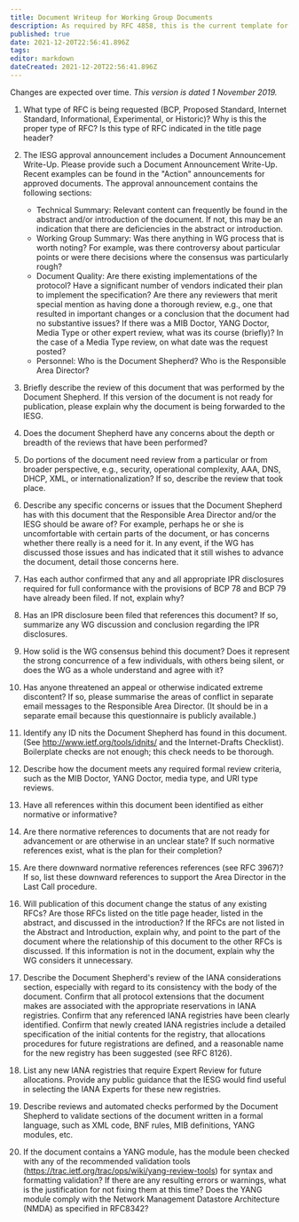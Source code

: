 ```yaml
---
title: Document Writeup for Working Group Documents
description: As required by RFC 4858, this is the current template for the Document Shepherd Write-Up.
published: true
date: 2021-12-20T22:56:41.896Z
tags: 
editor: markdown
dateCreated: 2021-12-20T22:56:41.896Z
---
```


Changes are expected over time. *This version is dated 1 November 2019.*

1. What type of RFC is being requested (BCP, Proposed Standard, Internet Standard, Informational, Experimental, or Historic)? Why is this the proper type of RFC? Is this type of RFC indicated in the title page header? 

2. The IESG approval announcement includes a Document Announcement Write-Up. Please provide such a Document Announcement Write-Up. Recent examples can be found in the "Action" announcements for approved documents. The approval announcement contains the following sections: 

    - Technical Summary:
Relevant content can frequently be found in the abstract and/or introduction of the document. If not, this may be an indication that there are deficiencies in the abstract or introduction. 
    - Working Group Summary:
    Was there anything in WG process that is worth noting? For example, was there controversy about particular points or were there decisions where the consensus was particularly rough? 
    - Document Quality:
    Are there existing implementations of the protocol? Have a significant number of vendors indicated their plan to implement the specification? Are there any reviewers that merit special mention as having done a thorough review, e.g., one that resulted in important changes or a conclusion that the document had no substantive issues? If there was a MIB Doctor, YANG Doctor, Media Type or other expert review, what was its course (briefly)? In the case of a Media Type review, on what date was the request posted? 
    - Personnel:
    Who is the Document Shepherd? Who is the Responsible Area Director? 

3. Briefly describe the review of this document that was performed by the Document Shepherd. If this version of the document is not ready for publication, please explain why the document is being forwarded to the IESG. 

4. Does the document Shepherd have any concerns about the depth or breadth of the reviews that have been performed? 

5. Do portions of the document need review from a particular or from broader perspective, e.g., security, operational complexity, AAA, DNS, DHCP, XML, or internationalization? If so, describe the review that took place. 

6. Describe any specific concerns or issues that the Document Shepherd has with this document that the Responsible Area Director and/or the IESG should be aware of? For example, perhaps he or she is uncomfortable with certain parts of the document, or has concerns whether there really is a need for it. In any event, if the WG has discussed those issues and has indicated that it still wishes to advance the document, detail those concerns here. 

7. Has each author confirmed that any and all appropriate IPR disclosures required for full conformance with the provisions of BCP 78 and BCP 79 have already been filed. If not, explain why?

8. Has an IPR disclosure been filed that references this document? If so, summarize any WG discussion and conclusion regarding the IPR disclosures. 

9. How solid is the WG consensus behind this document? Does it represent the strong concurrence of a few individuals, with others being silent, or does the WG as a whole understand and agree with it? 

10. Has anyone threatened an appeal or otherwise indicated extreme discontent? If so, please summarise the areas of conflict in separate email messages to the Responsible Area Director. (It should be in a separate email because this questionnaire is publicly available.) 

11. Identify any ID nits the Document Shepherd has found in this document. (See http://www.ietf.org/tools/idnits/ and the Internet-Drafts Checklist). Boilerplate checks are not enough; this check needs to be thorough. 

12. Describe how the document meets any required formal review criteria, such as the MIB Doctor, YANG Doctor, media type, and URI type reviews. 

13. Have all references within this document been identified as either normative or informative? 

14. Are there normative references to documents that are not ready for advancement or are otherwise in an unclear state? If such normative references exist, what is the plan for their completion? 

15. Are there downward normative references references (see RFC 3967)? If so, list these downward references to support the Area Director in the Last Call procedure. 

16. Will publication of this document change the status of any existing RFCs? Are those RFCs listed on the title page header, listed in the abstract, and discussed in the introduction? If the RFCs are not listed in the Abstract and Introduction, explain why, and point to the part of the document where the relationship of this document to the other RFCs is discussed. If this information is not in the document, explain why the WG considers it unnecessary. 

17. Describe the Document Shepherd's review of the IANA considerations section, especially with regard to its consistency with the body of the document. Confirm that all protocol extensions that the document makes are associated with the appropriate reservations in IANA registries. Confirm that any referenced IANA registries have been clearly identified. Confirm that newly created IANA registries include a detailed specification of the initial contents for the registry, that allocations procedures for future registrations are defined, and a reasonable name for the new registry has been suggested (see RFC 8126). 

18. List any new IANA registries that require Expert Review for future allocations. Provide any public guidance that the IESG would find useful in selecting the IANA Experts for these new registries. 

19. Describe reviews and automated checks performed by the Document Shepherd to validate sections of the document written in a formal language, such as XML code, BNF rules, MIB definitions, YANG modules, etc.

20. If the document contains a YANG module, has the module been checked with any of the recommended validation tools (https://trac.ietf.org/trac/ops/wiki/yang-review-tools) for syntax and formatting validation? If there are any resulting errors or warnings, what is the justification for not fixing them at this time? Does the YANG module comply with the Network Management Datastore Architecture (NMDA) as specified in RFC8342?
